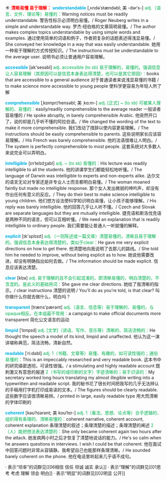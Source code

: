☀ <font color="red">**清晰易懂 易于理解：**</font>
<font color="sky blue">**understandable**</font> [ˌʌndəˈstændəbl; 美 -dərˈs-]
<font color="#00b050">adj.（语言、文件、理论等）易懂的：</font>Warning notices must be readily understandable. 警告性标示必须明白易懂。/ Roger Neuberg writes in a simple and understandable way. 罗杰·纽伯格的文章简明易懂。/ The author makes complex topics understandable by using simple words and examples. 通过使用简单的词语和例子，作者把复杂的话题表述得浅显易懂。/ She conveyed her knowledge in a way that was easily understandable. 她用一种易于理解的方式传授知识。/ The instructions must be understandable to the average user. 说明书必须让普通用户容易理解。

<font color="sky blue">**accessible**</font> [ək'sesəbl] 
<font color="#00b050">adj. accessible (to sb) 易于理解的，易懂的。强调信息让人容易理解（其原因可以是信息本身表达得清楚，也可以是其它原因）：</font>books that are accessible to a general audience 对于普通读者来说浅显易懂的书籍 / to make science more accessible to young people 使科学更容易为年轻人所了解
           
<font color="sky blue">**comprehensible**</font> [ˌkɒmprɪˈhensəbl; 美 ˌkɑ:m-]
<font color="#00b050">adj. [正式] ~ (to sb) 可被某人理解的、易懂的：</font>easily/readily comprehensible to the average reader 一般读者容易懂的 / He spoke abruptly, in barely comprehensible Arabic. 他突然开口了，说的却是几乎听不懂的阿拉伯语。/ We changed the wording of the text to make it more comprehensible. 我们改动了措辞以使内容更易理解。/ The instructions should be easily comprehensible to parents. 这些说明家长应该容易理解。/ His French was barely comprehensible. 他的法语很难让人明白。/ The system is perfectly comprehensible to most people. 这套系统对大多数人来说完全可以弄明白。
           
<font color="sky blue">**intelligible**</font> [ɪnˈtelɪdʒəbl]
<font color="#00b050">adj. ~ (to sb) 易懂的：</font>His lecture was readily intelligible to all the students. 他的讲课学生们都能轻松地听懂。/ The language of Darwin was intelligible to experts and non-experts alike. 达尔文的语言无论对专家还是非专业人士而言都明白易懂。/ The woman moaned faintly but made no intelligible response. 那个女人发出微弱的呻吟声，却没有作出任何有意义的反应。/ They do their best to make science intelligible to young children. 他们想方设法使科学知识明白易懂，让小孩子能够理解。/ His reply was barely intelligible. 他的回答几乎让人听不懂。/ Czech and Slovak are separate languages but they are mutually intelligible. 捷克语和斯洛伐克语是两种不同的语言，但可以互相听懂。/ We need an explanation that is readily intelligible to ordinary people. 我们需要能让普通人一听就懂的解释。

<font color="sky blue">**explicit**</font> [ɪk'splɪsɪt] 
<font color="#00b050">adj.（一则陈述或一篇文章）清楚易懂的，清晰且易于理解的。强调信息本身表达得清楚的，类似于clear：</font>He gave me very explicit directions on how to get there. 他清楚地向我说明了去那儿的路线。/ She told him he needed to improve, without being explicit as to how. 她说他需要改进，却没有明确指出如何去做。/ The information should be made explicit. 信息应该表达清楚。

<font color="sky blue">**clear**</font> [klɪə] 
<font color="#00b050">adj. 易于理解的且不会引起混淆的，即清晰易懂的，明白清楚的，不含混的。是此义的基础用词：</font>She gave me clear directions. 她给了我清晰的指示。/ clear instructions 清楚的说明 / You’ll do as you’re told, is that clear? 叫你做什么你就去做什么，明白吗？ 

<font color="sky blue">**transparent**</font> [træns'pærənt] 
<font color="#00b050">adj.（语言、信息等）易于理解的、易懂的，与opaque相反。在本组最不常用：</font>a campaign to make official documents more transparent 简化公文语言的运动
           
<font color="sky blue">**limpid**</font> [ˈlɪmpɪd]
<font color="#00b050">adj. [文学]（讲话、写作、音乐等）清晰的、简洁流畅的：</font>He thought the speech a model of its kind, limpid and unaffected. 他认为这一演讲堪称典范，简洁流畅，清新自然。
                      
<font color="sky blue">**readable**</font> [ˈri:dəbl]
<font color="#00b050">adj. 1（书籍、文章等）易懂、有趣的，如可读性强的；通俗易懂的：</font>This is an impeccably researched and very readable book. 这本书中的研究缜密透彻，可读性很强。/ a stimulating and highly readable account 既刺激又有意思的报道 <font color="#00b050">2（书写的或印刷的文字）字迹清晰的；易于识读的：</font>My secretary worked long hours translating my almost illegible writing into a typewritten and readable script. 我的秘书花了很长时间把我写的几乎无法辨认的手稿用打字机打印成易读的文本。/ The figures should be clearly readable. 这些数字应该很清晰易辨。/ printed in large, easily readable type 用大而清晰的字体印刷的

<font color="sky blue">**coherent**</font> [kəʊˈhɪərənt; 美 koʊˈhɪr-]
<font color="#00b050">adj. 1（看法、思想、论点等）合乎逻辑的、组织得有条理的、清晰易懂的：</font>coherent narrative, coherent account, coherent explanation 条理清楚的叙述；条理清楚的描述；条理清楚的阐述 <font color="#00b050">2（人）能把想法表达清楚的：</font>She only became coherent again two hours after the attack. 她发病两小时之后才恢复了清楚地说话的能力。/ He's so calm when he answers questions in interviews. I wish I could be that coherent. 他在面试中回答问题时非常从容镇静。我希望自己也能那样条理清晰。/ He sounded barely coherent on the phone. 他在电话里听起来几乎语不成句。

· 表示“坦率”的词群见[[06相信 信任 坦诚 诚实 承认]]
· 表示“理解”的词群见[[01思考 考虑 理解 领会 明白]]
· 表示“明显”的词群见[[02明显 公开]]
